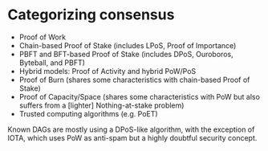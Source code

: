 # Categorizing consensus

- Proof of Work  
- Chain-based Proof of Stake \(includes LPoS, Proof of Importance\)  
- PBFT and BFT-based Proof of Stake \(includes DPoS, Ouroboros, Byteball, and PBFT\)  
- Hybrid models: Proof of Activity and hybrid PoW/PoS  
- Proof of Burn \(shares some characteristics with chain-based Proof of Stake\)  
- Proof of Capacity/Space \(shares some characteristics with PoW but also suffers from a \[lighter\] Nothing-at-stake problem\)  
- Trusted computing algorithms \(e.g. PoET\)  
  
Known DAGs are mostly using a DPoS-like algorithm, with the exception of IOTA, which uses PoW as anti-spam but a highly doubtful security concept.

